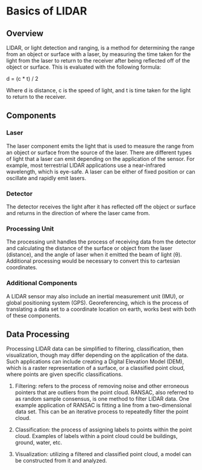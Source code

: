 # Basics of LIDAR

## Overview

LIDAR, or light detection and ranging, is a method for determining the range from an object or surface with a laser, by measuring the time taken for the light from the laser to return to the receiver after being reflected off of the object or surface. This is evaluated with the following formula:

d = (c * t) / 2

Where d is distance, c is the speed of light, and t is time taken for the light to return to the receiver.

## Components

### Laser

The laser component emits the light that is used to measure the range from an object or surface from the source of the laser. There are different types of light that a laser can emit depending on the application of the sensor. For example, most terrestrial LIDAR applications use a near-infrared wavelength, which is eye-safe. A laser can be either of fixed position or can oscillate and rapidly emit lasers.

### Detector

The detector receives the light after it has reflected off the object or surface and returns in the direction of where the laser came from.

### Processing Unit

The processing unit handles the process of receiving data from the detector and calculating the distance of the surface or object from the laser (distance), and the angle of laser when it emitted the beam of light (θ). Additional processing would be necessary to convert this to cartesian coordinates.

### Additional Components

A LIDAR sensor may also include an inertial measurement unit (IMU), or global positioning system (GPS). Georeferencing, which is the process of translating a data set to a coordinate location on earth, works best with both of these components.

## Data Processing

Processing LIDAR data can be simplified to filtering, classification, then visualization, though may differ depending on the application of the data. Such applications can include creating a Digital Elevation Model (DEM), which is a raster representation of a surface, or a classified point cloud, where points are given specific classifications.

1. Filtering: refers to the process of removing noise and other erroneous pointers that are outliers from the point cloud. RANSAC, also referred to as random sample consensus, is one method to filter LIDAR data. One example application of RANSAC is fitting a line from a two-dimensional data set. This can be an iterative process to repeatedly filter the point cloud.

2. Classification: the process of assigning labels to points within the point cloud. Examples of labels within a point cloud could be buildings, ground, water, etc.

3. Visualization: utilizing a filtered and classified point cloud, a model can be constructed from it and analyzed.
